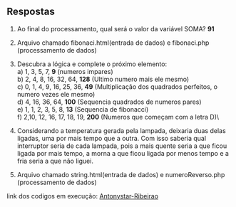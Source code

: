 ## Respostas
1) Ao final do processamento, qual será o valor da variável SOMA? **91**
2) Arquivo chamado fibonaci.html(entrada de dados) e fibonaci.php (processamento de dados)
3) Descubra a lógica e complete o próximo elemento:\
a) 1, 3, 5, 7, **9** (numeros impares)\
b) 2, 4, 8, 16, 32, 64, **128** (Ultimo numero mais ele mesmo)\
c) 0, 1, 4, 9, 16, 25, 36, **49** (Multiplicação dos quadrados perfeitos, o numero vezes ele mesmo)\
d) 4, 16, 36, 64, **100** (Sequencia quadrados de numeros pares)\
e) 1, 1, 2, 3, 5, 8, **13** (Sequencia de fibonacci)\
f) 2,10, 12, 16, 17, 18, 19, **200** (Numeros que começam com a letra D)\

4) Considerando a temperatura gerada pela lampada, deixaria duas delas ligadas, uma por mais tempo que a outra. Com isso saberia qual interruptor seria de cada lampada, pois a mais quente seria a que ficou ligada por mais tempo, a morna a que ficou ligada por menos tempo e a fria seria a que não liguei. 

5)  Arquivo chamado string.html(entrada de dados) e numeroReverso.php (processamento de dados)

link dos codigos em execução: [Antonystar-Ribeirao](https://antonystar.com/desafioCod/ribeiraoPreto/)

